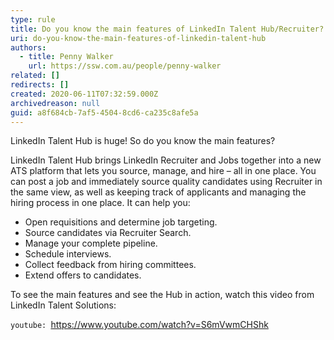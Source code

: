 ```yaml
---
type: rule
title: Do you know the main features of LinkedIn Talent Hub/Recruiter?
uri: do-you-know-the-main-features-of-linkedin-talent-hub
authors:
  - title: Penny Walker
    url: https://ssw.com.au/people/penny-walker
related: []
redirects: []
created: 2020-06-11T07:32:59.000Z
archivedreason: null
guid: a8f684cb-7af5-4504-8cd6-ca235c8afe5a
---
```

LinkedIn Talent Hub is huge! So do you know the main features?

<!--endintro-->

LinkedIn Talent Hub brings LinkedIn Recruiter and Jobs together into a new ATS platform that lets you source, manage, and hire – all in one place. You can post a job and immediately source quality candidates using Recruiter in the same view, as well as keeping track of applicants and managing the hiring process in one place. It can help you:

* Open requisitions and determine job targeting.
* Source candidates via Recruiter Search.
* Manage your complete pipeline.
* Schedule interviews.
* Collect feedback from hiring committees.
* Extend offers to candidates.

To see the main features and see the Hub in action, watch this video from LinkedIn Talent Solutions:

`youtube: `https://www.youtube.com/watch?v=S6mVwmCHShk
